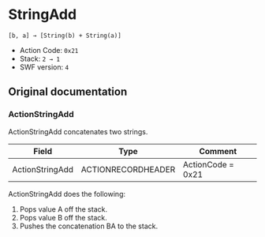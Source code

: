 # StringAdd

```
[b, a] → [String(b) + String(a)]
```

- Action Code: `0x21`
- Stack: `2 → 1`
- SWF version: `4`

## Original documentation

### ActionStringAdd

ActionStringAdd concatenates two strings.

| Field              | Type               | Comment           |
|--------------------|--------------------|-------------------|
| ActionStringAdd    | ACTIONRECORDHEADER | ActionCode = 0x21 |

ActionStringAdd does the following:
1. Pops value A off the stack.
2. Pops value B off the stack.
3. Pushes the concatenation BA to the stack.

